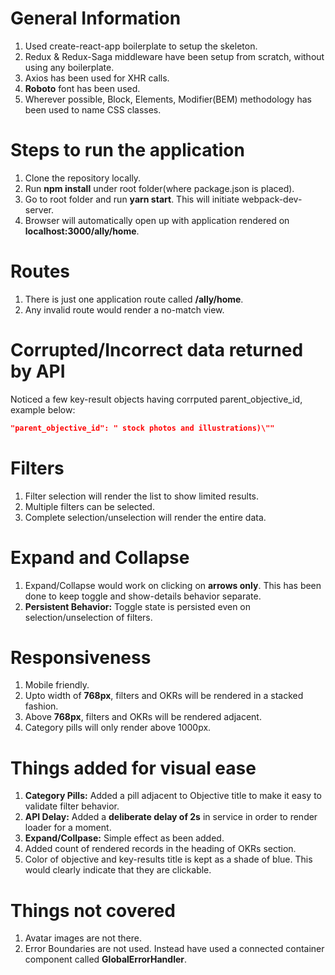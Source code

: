 # General Information
1. Used create-react-app boilerplate to setup the skeleton.
2. Redux & Redux-Saga middleware have been setup from scratch, without using any boilerplate.
3. Axios has been used for XHR calls.
4. **Roboto** font has been used.
5. Wherever possible, Block, Elements, Modifier(BEM) methodology has been used to name CSS classes.




# Steps to run the application
1. Clone the repository locally.
2. Run **npm install** under root folder(where package.json is placed).
3. Go to root folder and run **yarn start**. This will initiate webpack-dev-server.
4. Browser will automatically open up with application rendered on **localhost:3000/ally/home**.



# Routes
1. There is just one application route called **/ally/home**.
2. Any invalid route would render a no-match view.




# Corrupted/Incorrect data returned by API
Noticed a few key-result objects having corrputed parent_objective_id, example below:

```json
"parent_objective_id": " stock photos and illustrations)\""
```



# Filters
1. Filter selection will render the list to show limited results.
2. Multiple filters can be selected.
3. Complete selection/unselection will render the entire data.




# Expand and Collapse
1. Expand/Collapse would work on clicking on **arrows only**. This has been done to keep toggle and show-details behavior separate.
2. **Persistent Behavior:** Toggle state is persisted even on selection/unselection of filters.




# Responsiveness
1. Mobile friendly.
2. Upto width of **768px**, filters and OKRs will be rendered in a stacked fashion.
3. Above **768px**, filters and OKRs will be rendered adjacent.
4. Category pills will only render above 1000px.



# Things added for visual ease
1. **Category Pills:** Added a pill adjacent to Objective title to make it easy to validate filter behavior.
2. **API Delay:** Added a **deliberate delay of 2s** in service in order to render loader for a moment.
3. **Expand/Collpase:** Simple effect as been added.
4. Added count of rendered records in the heading of OKRs section.
5. Color of objective and key-results title is kept as a shade of blue. This would clearly indicate that they are clickable.




# Things not covered
1. Avatar images are not there.
2. Error Boundaries are not used. Instead have used a connected container component called **GlobalErrorHandler**.
